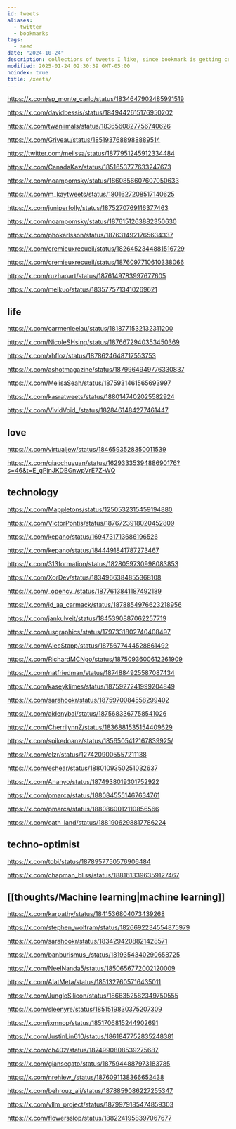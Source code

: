 ```yaml
---
id: tweets
aliases:
  - twitter
  - bookmarks
tags:
  - seed
date: "2024-10-24"
description: collections of tweets I like, since bookmark is getting crowded.
modified: 2025-01-24 02:30:39 GMT-05:00
noindex: true
title: /xeets/
---
```


https://x.com/sp_monte_carlo/status/1834647902485991519 <!-- Some math papers -->

https://x.com/davidbessis/status/1849442615176950202 <!-- finite complex reflection arrangement are $K(\pi, 1)$ -->

https://x.com/twaniimals/status/1836560827756740626 <!-- moo deng go brr -->

https://x.com/Griveau/status/1851937688988889514 <!-- time machine rent free -->

https://twitter.com/melissa/status/1877951245912334484 <!-- Lies about health -->

https://x.com/CanadaKaz/status/1851653777633247673 <!-- say the thing, ask more -->

https://x.com/noampomsky/status/1860856607607050633 <!-- Ava on Iain McGilchrist of attention being a moral act -->

https://x.com/m_kaytweets/status/1801627208517140625 <!-- Liking things that are "you" thing -->

https://x.com/juniperfolly/status/1875270769116377463 <!-- Funny girlfriend tax memes -->

https://x.com/noampomsky/status/1876151263882350630 <!-- Ava on practicality over unreasonable romantic dreamy thing -->

https://x.com/phokarlsson/status/1876314921765634337 <!-- HK on mirror as apostle -->

https://x.com/cremieuxrecueil/status/1826452344881516729 <!-- National Toxicology Report on fluoride in US -->

https://x.com/cremieuxrecueil/status/1876097710610338066 <!-- five capacities type in human psyche -->

https://x.com/ruzhaoart/status/1876149783997677605 <!-- Jacky's sister on traditional art -->

https://x.com/melkuo/status/1835775713410269621 <!-- 2024 Canada's housing market -->

## life

https://x.com/carmenleelau/status/1818771532132311200 <!-- People who demand nothing of you -->

https://x.com/NicoleSHsing/status/1876672940353450369 <!-- existence -->

https://x.com/xhfloz/status/1878624648717553753 <!-- The Scream to The Sun arc -->

https://x.com/ashotmagazine/status/1879964949776330837 <!-- rest-in-peace David Lynch -->

https://x.com/MelisaSeah/status/1875931461565693997 <!-- Vietnamese being in frontier art and fashion style -->

https://x.com/kasratweets/status/1880147402025582924 <!-- Kasra on loneliness, or emotional insecurity -->

https://x.com/VividVoid_/status/1828461484277461447 <!-- philosophical wisdom -->

## love

https://x.com/virtualjew/status/1846593528350011539 <!-- You can just make grilled cheese with onions -->

https://x.com/qiaochuyuan/status/1629333539488690176?s=46&t=E_gPjnJKDBGnwpVrE7Z-WQ <!-- QC on attachment theory thread -->

## technology

https://x.com/Mappletons/status/1250532315459194880 <!-- Digital garden but wikitext go brr -->

https://x.com/VictorPontis/status/1876723918020452809 <!-- Lu.ma team structure -->

https://x.com/kepano/status/1694731713686196526 <!-- Obsidian manifesto -->

https://x.com/kepano/status/1844491841787273467 <!--static sites versus dynamic sites -->

https://x.com/313formation/status/1828059730998083853 <!-- resources for SWE introduction -->

https://x.com/XorDev/status/1834966384855368108 <!-- visual editor -->

https://x.com/_opencv_/status/1877613841187492189 <!-- Wozniaks behind closed door -->

https://x.com/id_aa_carmack/status/1878854976623218956 <!-- Carmack on HW team at Meta -->

https://x.com/jankulveit/status/1845390887062257719 <!-- Slop removal on Twitter -->

https://x.com/usgraphics/status/1797331802740408497 <!-- Berkeley Graphics on design process and clientele -->

https://x.com/AlecStapp/status/1875677444528861492 <!-- Only in America, with SpaceX -->

https://x.com/RichardMCNgo/status/1875093600612261909 <!-- independent research -->

https://x.com/natfriedman/status/1874884925587087434 <!-- Nat Friedman's micro-plastics effort -->

https://x.com/kaseyklimes/status/1875927241999204849 <!-- value-creation versus value-extraction capitalism -->

https://x.com/sarahookr/status/1875970084558299402 <!-- Collusion ring in academia -->

https://x.com/aidenybai/status/1875683367758541026 <!-- Another ratioed by Aiden Bai, the one who wrote million.js -->

https://x.com/CherrilynnZ/status/1836881535154409629 <!-- visualising emotions -->

https://x.com/spikedoanz/status/1856505412167839925/ <!-- FEXPA op in ARM -->

https://x.com/elzr/status/1274209005557211138 <!-- threads for reading as tree representations -->

https://x.com/eshear/status/1880109350251032637 <!-- Emmett Shear on PG's advice -->

https://x.com/Ananyo/status/1874938019301752922 <!-- the case for von Neumann to be "father of modern computing" -->

https://x.com/pmarca/status/1880845551467634761 <!-- technology hallucinations with TikTok's recent ban in US -->

https://x.com/pmarca/status/1880860012110856566 <!-- Links between EA and sexual obsession lol -->

https://x.com/cath_land/status/1881906298817786224 <!-- linktree but open source and for free lmao -->

## techno-optimist

https://x.com/tobi/status/1878957750576906484 <!-- Tobi replies on Canada's Tech contribution to overall GDP -->

https://x.com/chapman_bliss/status/1881613396359127467 <!-- Last day at Neural Link -->

## [[thoughts/Machine learning|machine learning]]

https://x.com/karpathy/status/1841536804073439268 <!-- Karpathy's at GPU MODE's IRL talk -->

https://x.com/stephen_wolfram/status/1826692234554875979 <!-- Explanation into ML -->

https://x.com/sarahookr/status/1834294208821428571 <!-- inference-time not capture governance guardrails -->

https://x.com/banburismus_/status/1819354340290658725 <!-- Tom McGrath's questions about cross-layer superposition -->

https://x.com/NeelNanda5/status/1850656772002120009 <!-- Neel's take on Anthropic's crosscoders -->

https://x.com/AIatMeta/status/1851327605716435011 <!-- layer skip in self-speculative decoding -->

https://x.com/JungleSilicon/status/1866352582349750555 <!-- embedding visualisation from Midjourney -->

https://x.com/sleenyre/status/1851519830375207309 <!-- sae for flux-lens for exploring image embeddings -->

https://x.com/jxmnop/status/1851706815244902691 <!-- contextual document embeddings OSS -->

https://x.com/JustinLin610/status/1861847752835248381 <!-- QwQ reasoning models outperform o1 -->

https://x.com/ch402/status/1874990808539275687 <!-- Chris Olah on state of AI research -->

https://x.com/giansegato/status/1875944887973183785 <!-- The opportunity is now, don't believe in both extreme wrt to AI -->

https://x.com/nrehiew_/status/1876091138366652438 <!-- ML with shape suffixes stylistic choice -->

https://x.com/behrouz_ali/status/1878859086227255347 <!-- Titan, scaling Neural Memory -->

https://x.com/vllm_project/status/1879979185474859303 <!-- By yours truly -->

https://x.com/flowersslop/status/1882241958397067677 <!-- R1 having existential crisis -->
